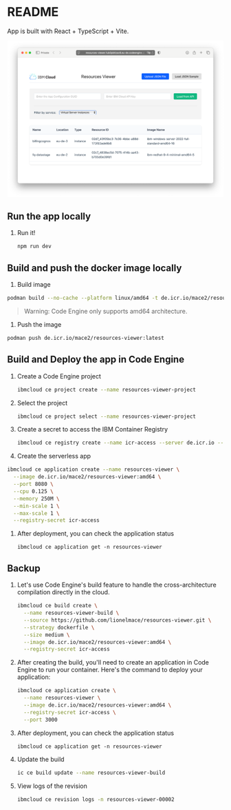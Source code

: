 # README

App is built with React + TypeScript + Vite.

![Web Application Screenshot](src/assets/webapp.png)

## Run the app locally

1. Run it!

    ```sh
    npm run dev
    ```

## Build and push the docker image locally

1. Build image

  ```sh
  podman build --no-cache --platform linux/amd64 -t de.icr.io/mace2/resources-viewer:latest .
  ```

  > Warning: Code Engine only supports amd64 architecture.

1. Push the image

  ```sh
  podman push de.icr.io/mace2/resources-viewer:latest
  ```

## Build and Deploy the app in Code Engine 

1. Create a Code Engine project

    ```sh
    ibmcloud ce project create --name resources-viewer-project
    ```

1. Select the project

    ```sh
    ibmcloud ce project select --name resources-viewer-project
    ```

1. Create a secret to access the IBM Container Registry

    ```sh
    ibmcloud ce registry create --name icr-access --server de.icr.io --username iamapikey --password $API_KEY
    ```

1. Create the serverless app

  ```sh
  ibmcloud ce application create --name resources-viewer \
    --image de.icr.io/mace2/resources-viewer:amd64 \
    --port 8080 \
    --cpu 0.125 \
    --memory 250M \
    --min-scale 1 \
    --max-scale 1 \
    --registry-secret icr-access
  ```

1. After deployment, you can check the application status

    ```ssh
    ibmcloud ce application get -n resources-viewer
    ```


## Backup

1. Let's use Code Engine's build feature to handle the cross-architecture compilation directly in the cloud.

    ```sh
    ibmcloud ce build create \
      --name resources-viewer-build \
      --source https://github.com/lionelmace/resources-viewer.git \
      --strategy dockerfile \
      --size medium \
      --image de.icr.io/mace2/resources-viewer:amd64 \
      --registry-secret icr-access
    ```

1. After creating the build, you'll need to create an application in Code Engine to run your container. Here's the command to deploy your application:

    ```sh
    ibmcloud ce application create \
      --name resources-viewer \
      --image de.icr.io/mace2/resources-viewer:amd64 \
      --registry-secret icr-access \
      --port 3000
    ```

1. After deployment, you can check the application status

    ```ssh
    ibmcloud ce application get -n resources-viewer
    ```

1. Update the build

    ```sh
    ic ce build update --name resources-viewer-build
    ```

1. View logs of the revision

    ```sh
    ibmcloud ce revision logs -n resources-viewer-00002
    ```